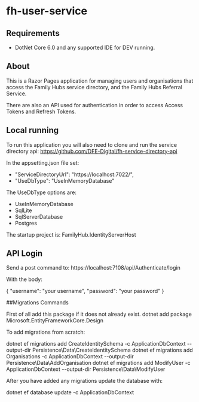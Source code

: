 # fh-user-service

## Requirements

* DotNet Core 6.0 and any supported IDE for DEV running.

## About

This is a Razor Pages application for managing users and organisations that access the Family Hubs service directory, and the Family Hubs Referral Service. 

There are also an API used for authentication in order to access Access Tokens and Refresh Tokens.

## Local running

To run this application you will also need to clone and run the service directory api: https://github.com/DFE-Digital/fh-service-directory-api

In the appsetting.json file set:

* "ServiceDirectoryUrl": "https://localhost:7022/",
* "UseDbType": "UseInMemoryDatabase"

The UseDbType options are: 

* UseInMemoryDatabase
* SqlLite
* SqlServerDatabase
* Postgres

The startup project is: FamilyHub.IdentityServerHost

## API Login

Send a post command to: https://localhost:7108/api/Authenticate/login

With the body:

{
  "username": "your username",
  "password": "your password"
}

##Migrations Commands

First of all add this package if it does not already exist.
dotnet add package Microsoft.EntityFrameworkCore.Design

To add migrations from scratch:

dotnet ef migrations add CreateIdentitySchema -c ApplicationDbContext --output-dir Persistence\Data\CreateIdentitySchema
dotnet ef migrations add Organisations -c ApplicationDbContext --output-dir Persistence\Data\AddOrganisation
dotnet ef migrations add ModifyUser -c ApplicationDbContext --output-dir Persistence\Data\ModifyUser

After you have added any migrations update the database with:

dotnet ef database update -c ApplicationDbContext


